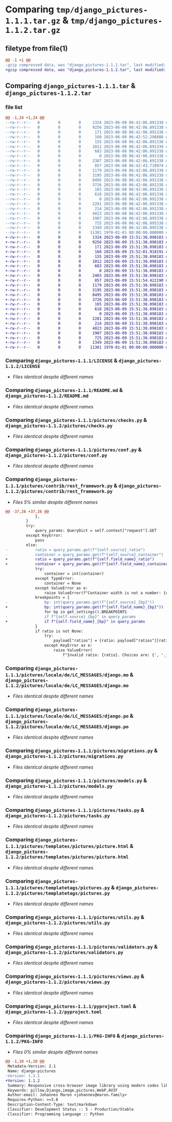 # Comparing `tmp/django_pictures-1.1.1.tar.gz` & `tmp/django_pictures-1.1.2.tar.gz`

## filetype from file(1)

```diff
@@ -1 +1 @@
-gzip compressed data, was "django_pictures-1.1.1.tar", last modified: Fri Jan  1 00:00:00 2016, max compression
+gzip compressed data, was "django_pictures-1.1.2.tar", last modified: Fri Jan  1 00:00:00 2016, max compression
```

## Comparing `django_pictures-1.1.1.tar` & `django_pictures-1.1.2.tar`

### file list

```diff
@@ -1,24 +1,24 @@
--rw-r--r--   0        0        0     1324 2023-06-08 06:42:06.891338 django_pictures-1.1.1/LICENSE
--rw-r--r--   0        0        0     9256 2023-06-08 06:42:06.891338 django_pictures-1.1.1/README.md
--rw-r--r--   0        0        0      171 2023-06-08 06:42:06.891338 django_pictures-1.1.1/pictures/__init__.py
--rw-r--r--   0        0        0      160 2023-06-08 06:42:52.298888 django_pictures-1.1.1/pictures/_version.py
--rw-r--r--   0        0        0      155 2023-06-08 06:42:06.891338 django_pictures-1.1.1/pictures/apps.py
--rw-r--r--   0        0        0     1012 2023-06-08 06:42:06.891338 django_pictures-1.1.1/pictures/checks.py
--rw-r--r--   0        0        0      683 2023-06-08 06:42:06.891338 django_pictures-1.1.1/pictures/conf.py
--rw-r--r--   0        0        0        0 2023-06-08 06:42:06.891338 django_pictures-1.1.1/pictures/contrib/__init__.py
--rw-r--r--   0        0        0     2387 2023-06-08 06:42:06.891338 django_pictures-1.1.1/pictures/contrib/rest_framework.py
--rw-r--r--   0        0        0      857 2023-06-08 06:42:43.710974 django_pictures-1.1.1/pictures/locale/de/LC_MESSAGES/django.mo
--rw-r--r--   0        0        0     1179 2023-06-08 06:42:06.891338 django_pictures-1.1.1/pictures/locale/de/LC_MESSAGES/django.po
--rw-r--r--   0        0        0     3195 2023-06-08 06:42:06.891338 django_pictures-1.1.1/pictures/migrations.py
--rw-r--r--   0        0        0     8495 2023-06-08 06:42:06.891338 django_pictures-1.1.1/pictures/models.py
--rw-r--r--   0        0        0     3726 2023-06-08 06:42:06.891338 django_pictures-1.1.1/pictures/tasks.py
--rw-r--r--   0        0        0      165 2023-06-08 06:42:06.891338 django_pictures-1.1.1/pictures/templates/pictures/attrs.html
--rw-r--r--   0        0        0      618 2023-06-08 06:42:06.891338 django_pictures-1.1.1/pictures/templates/pictures/picture.html
--rw-r--r--   0        0        0        0 2023-06-08 06:42:06.891338 django_pictures-1.1.1/pictures/templatetags/__init__.py
--rw-r--r--   0        0        0     2281 2023-06-08 06:42:06.891338 django_pictures-1.1.1/pictures/templatetags/pictures.py
--rw-r--r--   0        0        0      214 2023-06-08 06:42:06.891338 django_pictures-1.1.1/pictures/urls.py
--rw-r--r--   0        0        0     4023 2023-06-08 06:42:06.891338 django_pictures-1.1.1/pictures/utils.py
--rw-r--r--   0        0        0     1907 2023-06-08 06:42:06.895338 django_pictures-1.1.1/pictures/validators.py
--rw-r--r--   0        0        0      725 2023-06-08 06:42:06.895338 django_pictures-1.1.1/pictures/views.py
--rw-r--r--   0        0        0     2349 2023-06-08 06:42:06.895338 django_pictures-1.1.1/pyproject.toml
--rw-r--r--   0        0        0    11381 1970-01-01 00:00:00.000000 django_pictures-1.1.1/PKG-INFO
+-rw-r--r--   0        0        0     1324 2023-06-09 15:51:38.098183 django_pictures-1.1.2/LICENSE
+-rw-r--r--   0        0        0     9256 2023-06-09 15:51:38.098183 django_pictures-1.1.2/README.md
+-rw-r--r--   0        0        0      171 2023-06-09 15:51:38.098183 django_pictures-1.1.2/pictures/__init__.py
+-rw-r--r--   0        0        0      160 2023-06-09 15:52:01.918191 django_pictures-1.1.2/pictures/_version.py
+-rw-r--r--   0        0        0      155 2023-06-09 15:51:38.098183 django_pictures-1.1.2/pictures/apps.py
+-rw-r--r--   0        0        0     1012 2023-06-09 15:51:38.098183 django_pictures-1.1.2/pictures/checks.py
+-rw-r--r--   0        0        0      683 2023-06-09 15:51:38.098183 django_pictures-1.1.2/pictures/conf.py
+-rw-r--r--   0        0        0        0 2023-06-09 15:51:38.098183 django_pictures-1.1.2/pictures/contrib/__init__.py
+-rw-r--r--   0        0        0     2403 2023-06-09 15:51:38.098183 django_pictures-1.1.2/pictures/contrib/rest_framework.py
+-rw-r--r--   0        0        0      857 2023-06-09 15:51:54.422190 django_pictures-1.1.2/pictures/locale/de/LC_MESSAGES/django.mo
+-rw-r--r--   0        0        0     1179 2023-06-09 15:51:38.098183 django_pictures-1.1.2/pictures/locale/de/LC_MESSAGES/django.po
+-rw-r--r--   0        0        0     3195 2023-06-09 15:51:38.098183 django_pictures-1.1.2/pictures/migrations.py
+-rw-r--r--   0        0        0     8495 2023-06-09 15:51:38.098183 django_pictures-1.1.2/pictures/models.py
+-rw-r--r--   0        0        0     3726 2023-06-09 15:51:38.098183 django_pictures-1.1.2/pictures/tasks.py
+-rw-r--r--   0        0        0      165 2023-06-09 15:51:38.098183 django_pictures-1.1.2/pictures/templates/pictures/attrs.html
+-rw-r--r--   0        0        0      618 2023-06-09 15:51:38.098183 django_pictures-1.1.2/pictures/templates/pictures/picture.html
+-rw-r--r--   0        0        0        0 2023-06-09 15:51:38.098183 django_pictures-1.1.2/pictures/templatetags/__init__.py
+-rw-r--r--   0        0        0     2281 2023-06-09 15:51:38.098183 django_pictures-1.1.2/pictures/templatetags/pictures.py
+-rw-r--r--   0        0        0      214 2023-06-09 15:51:38.098183 django_pictures-1.1.2/pictures/urls.py
+-rw-r--r--   0        0        0     4023 2023-06-09 15:51:38.098183 django_pictures-1.1.2/pictures/utils.py
+-rw-r--r--   0        0        0     1907 2023-06-09 15:51:38.098183 django_pictures-1.1.2/pictures/validators.py
+-rw-r--r--   0        0        0      725 2023-06-09 15:51:38.098183 django_pictures-1.1.2/pictures/views.py
+-rw-r--r--   0        0        0     2349 2023-06-09 15:51:38.098183 django_pictures-1.1.2/pyproject.toml
+-rw-r--r--   0        0        0    11381 1970-01-01 00:00:00.000000 django_pictures-1.1.2/PKG-INFO
```

### Comparing `django_pictures-1.1.1/LICENSE` & `django_pictures-1.1.2/LICENSE`

 * *Files identical despite different names*

### Comparing `django_pictures-1.1.1/README.md` & `django_pictures-1.1.2/README.md`

 * *Files identical despite different names*

### Comparing `django_pictures-1.1.1/pictures/checks.py` & `django_pictures-1.1.2/pictures/checks.py`

 * *Files identical despite different names*

### Comparing `django_pictures-1.1.1/pictures/conf.py` & `django_pictures-1.1.2/pictures/conf.py`

 * *Files identical despite different names*

### Comparing `django_pictures-1.1.1/pictures/contrib/rest_framework.py` & `django_pictures-1.1.2/pictures/contrib/rest_framework.py`

 * *Files 5% similar despite different names*

```diff
@@ -37,26 +37,26 @@
             },
         }
         try:
             query_params: QueryDict = self.context["request"].GET
         except KeyError:
             pass
         else:
-            ratio = query_params.get(f"{self.source}_ratio")
-            container = query_params.get(f"{self.source}_container")
+            ratio = query_params.get(f"{self.field_name}_ratio")
+            container = query_params.get(f"{self.field_name}_container")
             try:
                 container = int(container)
             except TypeError:
                 container = None
             except ValueError as e:
                 raise ValueError(f"Container width is not a number: {container}") from e
             breakpoints = {
-                bp: int(query_params.get(f"{self.source}_{bp}"))
+                bp: int(query_params.get(f"{self.field_name}_{bp}"))
                 for bp in get_settings().BREAKPOINTS
-                if f"{self.source}_{bp}" in query_params
+                if f"{self.field_name}_{bp}" in query_params
             }
             if ratio is not None:
                 try:
                     payload["ratios"] = {ratio: payload["ratios"][ratio]}
                 except KeyError as e:
                     raise ValueError(
                         f"Invalid ratio: {ratio}. Choices are: {', '.join(filter(None, obj.aspect_ratios.keys()))}"
```

### Comparing `django_pictures-1.1.1/pictures/locale/de/LC_MESSAGES/django.mo` & `django_pictures-1.1.2/pictures/locale/de/LC_MESSAGES/django.mo`

 * *Files identical despite different names*

### Comparing `django_pictures-1.1.1/pictures/locale/de/LC_MESSAGES/django.po` & `django_pictures-1.1.2/pictures/locale/de/LC_MESSAGES/django.po`

 * *Files identical despite different names*

### Comparing `django_pictures-1.1.1/pictures/migrations.py` & `django_pictures-1.1.2/pictures/migrations.py`

 * *Files identical despite different names*

### Comparing `django_pictures-1.1.1/pictures/models.py` & `django_pictures-1.1.2/pictures/models.py`

 * *Files identical despite different names*

### Comparing `django_pictures-1.1.1/pictures/tasks.py` & `django_pictures-1.1.2/pictures/tasks.py`

 * *Files identical despite different names*

### Comparing `django_pictures-1.1.1/pictures/templates/pictures/picture.html` & `django_pictures-1.1.2/pictures/templates/pictures/picture.html`

 * *Files identical despite different names*

### Comparing `django_pictures-1.1.1/pictures/templatetags/pictures.py` & `django_pictures-1.1.2/pictures/templatetags/pictures.py`

 * *Files identical despite different names*

### Comparing `django_pictures-1.1.1/pictures/utils.py` & `django_pictures-1.1.2/pictures/utils.py`

 * *Files identical despite different names*

### Comparing `django_pictures-1.1.1/pictures/validators.py` & `django_pictures-1.1.2/pictures/validators.py`

 * *Files identical despite different names*

### Comparing `django_pictures-1.1.1/pictures/views.py` & `django_pictures-1.1.2/pictures/views.py`

 * *Files identical despite different names*

### Comparing `django_pictures-1.1.1/pyproject.toml` & `django_pictures-1.1.2/pyproject.toml`

 * *Files identical despite different names*

### Comparing `django_pictures-1.1.1/PKG-INFO` & `django_pictures-1.1.2/PKG-INFO`

 * *Files 0% similar despite different names*

```diff
@@ -1,10 +1,10 @@
 Metadata-Version: 2.1
 Name: django-pictures
-Version: 1.1.1
+Version: 1.1.2
 Summary: Responsive cross-browser image library using modern codes like AVIF & WebP.
 Keywords: pillow,Django,image,pictures,WebP,AVIF
 Author-email: Johannes Maron <johannes@maron.family>
 Requires-Python: >=3.8
 Description-Content-Type: text/markdown
 Classifier: Development Status :: 5 - Production/Stable
 Classifier: Programming Language :: Python
```

